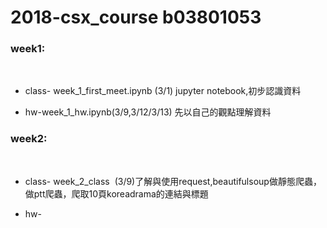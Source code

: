 # 2018-csx_course b03801053
### week1: 
          <ul>
          <li><p>class- week_1_first_meet.ipynb (3/1) jupyter notebook,初步認識資料</p></li>
          <li><p>hw-week_1_hw.ipynb(3/9,3/12/3/13) 先以自己的觀點理解資料</p></li>
          </ul>
### week2:

          <ul>
          <li><p>class- week_2_class  (3/9)了解與使用request,beautifulsoup做靜態爬蟲，做ptt爬蟲，爬取10頁koreadrama的連結與標題</p></li>
          <li><p>hw- </p></li>
          </ul>
